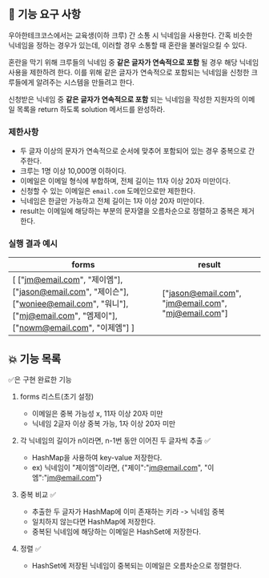## 🚀 기능 요구 사항

우아한테크코스에서는 교육생(이하 크루) 간 소통 시 닉네임을 사용한다. 간혹 비슷한 닉네임을 정하는 경우가 있는데, 이러할 경우 소통할 때 혼란을 불러일으킬 수 있다.

혼란을 막기 위해 크루들의 닉네임 중 **같은 글자가 연속적으로 포함** 될 경우 해당 닉네임 사용을 제한하려 한다. 이를 위해 같은 글자가 연속적으로 포함되는 닉네임을 신청한 크루들에게 알려주는 시스템을 만들려고 한다.


신청받은 닉네임 중 **같은 글자가 연속적으로 포함** 되는 닉네임을 작성한 지원자의 이메일 목록을 return 하도록 solution 메서드를 완성하라.

### 제한사항

- 두 글자 이상의 문자가 연속적으로 순서에 맞추어 포함되어 있는 경우 중복으로 간주한다.
- 크루는 1명 이상 10,000명 이하이다.
- 이메일은 이메일 형식에 부합하며, 전체 길이는 11자 이상 20자 미만이다.
- 신청할 수 있는 이메일은 `email.com` 도메인으로만 제한한다.
- 닉네임은 한글만 가능하고 전체 길이는 1자 이상 20자 미만이다.
- result는 이메일에 해당하는 부분의 문자열을 오름차순으로 정렬하고 중복은 제거한다.

### 실행 결과 예시

| forms | result |
| --- | --- |
| [ ["jm@email.com", "제이엠"], ["jason@email.com", "제이슨"], ["woniee@email.com", "워니"], ["mj@email.com", "엠제이"], ["nowm@email.com", "이제엠"] ] | ["jason@email.com", "jm@email.com", "mj@email.com"] |


## 💥 기능 목록 

✅은 구현 완료한 기능

1. forms 리스트(초기 설정)
   - 이메일은 중복 가능성 x, 11자 이상 20자 미만
   - 닉네임 2글자 이상 중복 가능, 1자 이상 20자 미만

2. 각 닉네임의 길이가 n이라면, n-1번 동안 이어진 두 글자씩 추출 ✅
   - HashMap을 사용하여 key-value 저장한다.
   - ex) 닉네임이 "제이엠"이라면, {"제이":"jm@email.com", "이엠":"jm@email.com"} 

3. 중복 비교 ✅
   - 추출한 두 글자가 HashMap에 이미 존재하는 키라 -> 닉네임 중복
   - 일치하지 않는다면 HashMap에 저장한다.
   - 중복된 닉네임에 해당하는 이메일은 HashSet에 저장한다.

4. 정렬 ✅
   - HashSet에 저장된 닉네임이 중복되는 이메일은 오름차순으로 정렬한다.
